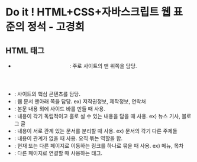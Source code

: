 # Do it ! HTML+CSS+자바스크립트 웹 표준의 정석 - 고경희
## HTML 태그
* <header> : 주로 사이트의 맨 위쪽을 담당.
* <main> : 사이트의 핵심 콘텐츠를 담당.
* <footer> : 웹 문서 맨아래 쪽을 담당. ex) 저작권정보, 제작정보, 연락처 
* <aside> : 본문 내용 외에 사이드 바를 만들 때 사용.
* <article> : 내용이 각기 독립적이고 홀로 설 수 있는 내용을 담을 때 사용. ex) 뉴스 기사, 블로그 글
* <section> : 내용이 서로 관계 있는 문서를 분리할 때 사용. ex) 문서의 각기 다른 주제들
* <div> : 내용이 관계가 없을 때 사용. 오직 묶는 역할을 함.
* <nav> : 현재 또는 다른 페이지로 이동하는 링크를 하나로 묶을 때 사용. ex) 메뉴, 목차
* <a> : 다른 페이지로 연결할 때 사용하는 태그.